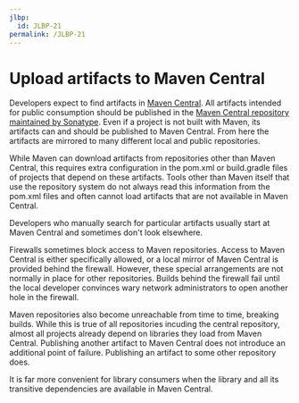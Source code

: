 ```yaml
---
jlbp:
  id: JLBP-21
permalink: /JLBP-21
---
```

# Upload artifacts to Maven Central

Developers expect to find artifacts in [Maven
Central](https://repo1.maven.org/maven2/). All artifacts intended for
public consumption should be published in the [Maven Central repository
maintained by Sonatype](https://search.maven.org). Even if a project is
not built with Maven, its artifacts can and should be published to Maven
Central. From here the artifacts are mirrored to many different local and public
repositories.

While Maven can download artifacts from repositories other than Maven Central,
this requires extra configuration in the pom.xml or build.gradle files of 
projects that depend on these artifacts. Tools other than Maven itself
that use the repository system do not always read this information from
the pom.xml files and often cannot load artifacts that are not available
in Maven Central.

Developers who manually search for particular artifacts usually start at
Maven Central and sometimes don't look elsewhere.

Firewalls sometimes block access to Maven repositories. Access to Maven Central
is either specifically allowed, or a local mirror of Maven Central is provided
behind the firewall. However, these
special arrangements are not normally in place for other repositories.
Builds behind the firewall fail until the local developer convinces wary
network administrators to open another hole in the firewall.

Maven repositories also become unreachable from time to time, breaking builds.
While this is true of all repositories incuding the central repository, almost all
projects already depend on libraries they load from Maven Central. Publishing
another artifact to Maven Central does not introduce an additional point of failure.
Publishing an artifact to some other repository does.

It is far more convenient for library consumers when the library and all its
transitive dependencies are available in Maven Central.
